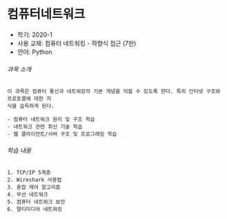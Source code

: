 # 컴퓨터네트워크
* 학기: 2020-1
* 사용 교재: 컴퓨터 네트워킹 - 하향식 접근 (7판)
* 언어: Python

###### 과목 소개
```
이 과목은 컴퓨터 통신과 네트워킹의 기본 개념을 익힐 수 있도록 한다. 특히 인터넷 구조와 프로토콜에 대한 지
식을 습득하게 된다.

- 컴퓨터 네트워크 원리 및 구조 학습 
- 네트워크 관련 최신 기술 학습 
- 웹 클라이언트/서버 구조 및 프로그래밍 학습
```

###### 학습 내용
```
1. TCP/IP 5계층
2. Wireshark 사용법
3. 혼잡 제어 알고리즘
4. 무선 네트워크
5. 컴퓨터 네트워크 보안
6. 멀티미디어 네트워킹
```
